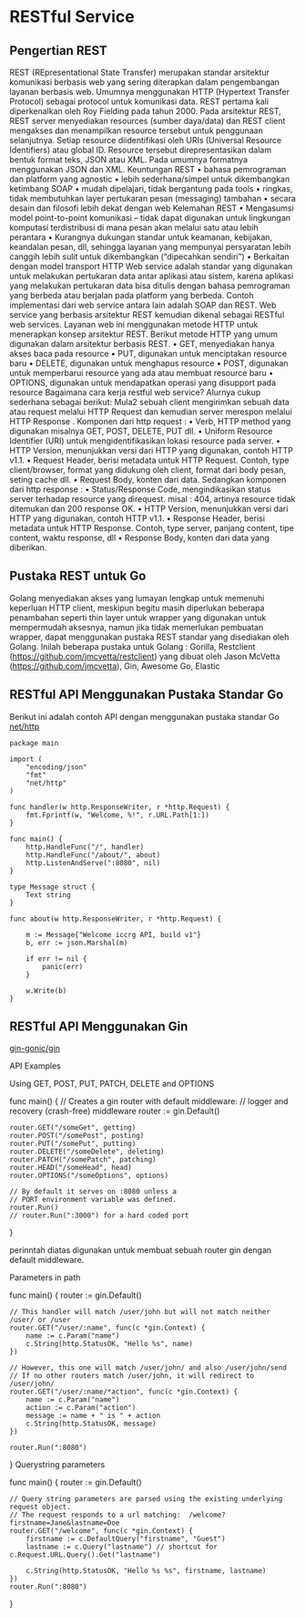 # RESTful Service

## Pengertian REST
REST (REpresentational State Transfer) merupakan standar arsitektur komunikasi berbasis web yang sering diterapkan dalam pengembangan layanan berbasis web. Umumnya menggunakan HTTP (Hypertext Transfer Protocol) sebagai protocol untuk komunikasi data. REST pertama kali diperkenalkan oleh Roy Fielding pada tahun 2000. Pada arsitektur REST, REST server menyediakan resources (sumber daya/data) dan REST client mengakses dan menampilkan resource tersebut untuk penggunaan selanjutnya. Setiap resource diidentifikasi oleh URIs (Universal Resource Identifiers) atau global ID. Resource tersebut direpresentasikan dalam bentuk format teks, JSON atau XML. Pada umumnya formatnya menggunakan JSON dan XML.
Keuntungan REST
•	bahasa pemrograman dan platform yang agnostic
•	lebih sederhana/simpel untuk dikembangkan ketimbang SOAP
•	mudah dipelajari, tidak bergantung pada tools
•	ringkas, tidak membutuhkan layer pertukaran pesan (messaging) tambahan
•	secara desain dan filosofi lebih dekat dengan web
Kelemahan REST
•	Mengasumsi model point-to-point komunikasi – tidak dapat digunakan untuk lingkungan komputasi terdistribusi di mana pesan akan melalui satu atau lebih perantara
•	Kurangnya dukungan standar untuk keamanan, kebijakan, keandalan pesan, dll, sehingga layanan yang mempunyai persyaratan lebih canggih lebih sulit untuk dikembangkan (“dipecahkan sendiri”)
•	Berkaitan dengan model transport HTTP
Web service adalah standar yang digunakan untuk melakukan pertukaran data antar aplikasi atau sistem, karena aplikasi yang melakukan pertukaran data bisa ditulis dengan bahasa pemrograman yang berbeda atau berjalan pada platform yang berbeda. Contoh implementasi dari web service antara lain adalah SOAP dan REST. Web service yang berbasis arsitektur REST kemudian dikenal sebagai RESTful web services. Layanan web ini menggunakan metode HTTP untuk menerapkan konsep arsitektur REST.
Berikut metode HTTP yang umum digunakan dalam arsitektur berbasis REST.
•	GET, menyediakan hanya akses baca pada resource
•	PUT, digunakan untuk menciptakan resource baru
•	DELETE, digunakan untuk menghapus resource
•	POST, digunakan untuk memperbarui resource yang ada atau membuat resource baru
•	OPTIONS, digunakan untuk mendapatkan operasi yang disupport pada resource
Bagaimana cara kerja restful web service? Alurnya cukup sederhana sebagai berikut:
Mula2 sebuah client mengirimkan sebuah data atau request melalui HTTP Request dan kemudian server merespon melalui HTTP Response	.
Komponen dari http request :
•	Verb, HTTP method yang digunakan misalnya GET, POST, DELETE, PUT dll.
•	Uniform Resource Identifier  (URI) untuk mengidentifikasikan lokasi resource pada server.
•	HTTP Version, menunjukkan versi dari HTTP yang digunakan, contoh HTTP v1.1.
•	Request Header, berisi metadata untuk HTTP Request. Contoh, type client/browser, format yang didukung oleh client, format dari body pesan, seting cache dll.
•	Request Body, konten dari data.
Sedangkan komponen dari http response :
•	Status/Response Code, mengindikasikan status server terhadap resource yang direquest. misal : 404, artinya resource tidak ditemukan dan 200 response OK.
•	HTTP Version, menunjukkan versi dari HTTP yang digunakan, contoh HTTP v1.1.
•	Response Header, berisi metadata untuk HTTP Response. Contoh, type server, panjang content, tipe content, waktu response, dll
•	Response Body, konten dari data yang diberikan.


## Pustaka REST untuk Go
Golang menyediakan akses yang lumayan lengkap untuk memenuhi keperluan HTTP client, meskipun begitu masih diperlukan beberapa penambahan seperti thin layer untuk wrapper yang digunakan untuk mempermudah aksesnya, namun jika tidak memerlukan pembuatan wrapper, dapat menggunakan pustaka REST standar yang disediakan oleh Golang.
Inilah beberapa pustaka untuk Golang : 
			Gorilla, 
			Restclient (https://github.com/jmcvetta/restclient) yang dibuat oleh Jason McVetta (https://github.com/jmcvetta),
			Gin, 
			Awesome Go, 
			Elastic

## RESTful API Menggunakan Pustaka Standar Go

Berikut ini adalah contoh API dengan menggunakan pustaka standar Go [net/http](https://golang.org/pkg/net/http/)

```
package main

import (
	"encoding/json"
	"fmt"
	"net/http"
)

func handler(w http.ResponseWriter, r *http.Request) {
	fmt.Fprintf(w, "Welcome, %!", r.URL.Path[1:])
}

func main() {
	http.HandleFunc("/", handler)
	http.HandleFunc("/about/", about)
	http.ListenAndServe(":8080", nil)
}

type Message struct {
	Text string
}

func about(w http.ResponseWriter, r *http.Request) {

	m := Message{"Welcome iccrg API, build v1"}
	b, err := json.Marshal(m)

	if err != nil {
		panic(err)
	}

	w.Write(b)
}
```

## RESTful API Menggunakan Gin


[gin-gonic/gin](https://github.com/gin-gonic/gin)


API Examples

Using GET, POST, PUT, PATCH, DELETE and OPTIONS

func main() {
    // Creates a gin router with default middleware:
    // logger and recovery (crash-free) middleware
    router := gin.Default()

    router.GET("/someGet", getting)
    router.POST("/somePost", posting)
    router.PUT("/somePut", putting)
    router.DELETE("/someDelete", deleting)
    router.PATCH("/somePatch", patching)
    router.HEAD("/someHead", head)
    router.OPTIONS("/someOptions", options)

    // By default it serves on :8080 unless a
    // PORT environment variable was defined.
    router.Run()
    // router.Run(":3000") for a hard coded port
}

perinntah diatas digunakan untuk membuat sebuah router gin dengan default middleware.

Parameters in path

func main() {
    router := gin.Default()

    // This handler will match /user/john but will not match neither /user/ or /user
    router.GET("/user/:name", func(c *gin.Context) {
        name := c.Param("name")
        c.String(http.StatusOK, "Hello %s", name)
    })

    // However, this one will match /user/john/ and also /user/john/send
    // If no other routers match /user/john, it will redirect to /user/john/
    router.GET("/user/:name/*action", func(c *gin.Context) {
        name := c.Param("name")
        action := c.Param("action")
        message := name + " is " + action
        c.String(http.StatusOK, message)
    })

    router.Run(":8080")
}
Querystring parameters

func main() {
    router := gin.Default()

    // Query string parameters are parsed using the existing underlying request object.
    // The request responds to a url matching:  /welcome?firstname=Jane&lastname=Doe
    router.GET("/welcome", func(c *gin.Context) {
        firstname := c.DefaultQuery("firstname", "Guest")
        lastname := c.Query("lastname") // shortcut for c.Request.URL.Query().Get("lastname")

        c.String(http.StatusOK, "Hello %s %s", firstname, lastname)
    })
    router.Run(":8080")
}



